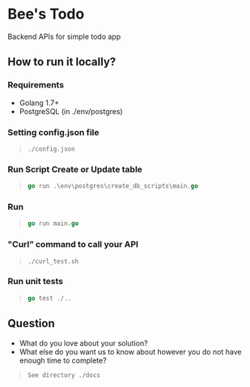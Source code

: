
# Bee's Todo
Backend APIs for simple todo app

## How to run it locally?
### Requirements
- Golang 1.7+
- PostgreSQL (in ./env/postgres)

### Setting config.json file
>```
>./config.json
>```

### Run Script Create or Update table
>```go
>go run .\env\postgres\create_db_scripts\main.go 
>```

### Run
>```go
>go run main.go
>```

### "Curl” command to call your API
>```
>./curl_test.sh
>```

### Run unit tests
>```go
>go test ./..
>```

## Question
- What do you love about your solution?
- What else do you want us to know about however you do not have enough time to complete?

>```
> See directory ./docs
>```